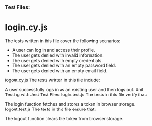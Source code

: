 ### Test Files:

# login.cy.js

The tests written in this file cover the following scenarios:

* A user can log in and access their profile.
* The user gets denied with invalid information.
* The user gets denied with empty credentials.
* The user gets denied with an empty password field.
* The user gets denied with an empty email field.

logout.cy.js
The tests written in this file include:

A user successfully logs in as an existing user and then logs out.
Unit Testing with Jest
Test Files:
login.test.js
The tests in this file verify that:

The login function fetches and stores a token in browser storage.
logout.test.js
The tests in this file ensure that:

The logout function clears the token from browser storage.

